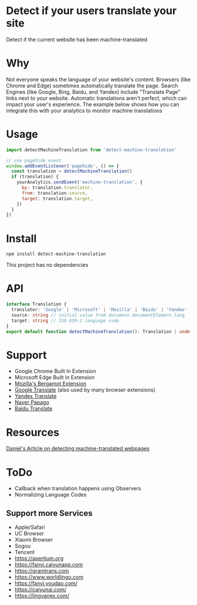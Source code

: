 # Detect if your users translate your site

Detect if the current website has been machine-translated

# Why

Not everyone speaks the language of your website's content. Browsers (like Chrome and Edge) sometimes automatically translate the page. Search Engines (like Google, Bing, Baidu, and Yandex) include "Translate Page" links next to your website. Automatic translations aren't perfect, which can impact your user's experience. The example below shows how you can integrate this with your analytics to monitor machine translations

# Usage

```js
import detectMachineTranslation from 'detect-machine-translation'

// use pagehide event
window.addEventListener('pagehide', () => {
  const translation = detectMachineTranslation()
  if (translation) {
    yourAnalytics.sendEvent('machine-translation', {
      by: translation.translator,
      from: translation.source,
      target: translation.target,
    })
  }
})
```

# Install

```
npm install detect-machine-translation
```

This project has no dependencies

# API

```ts
interface Translation {
  translator: 'Google' | 'Microsoft' | 'Mozilla' | 'Baidu' | 'Yandex' | 'Naver'
  source: string // initial value from document.documentElement.lang
  target: string // ISO 639-1 language code
}
export default function detectMachineTranslation(): Translation | undefined
```

# Support

- Google Chrome Built In Extension
- Microsoft Edge Built In Extension
- [Mozilla's Bergamot Extension](https://browser.mt)
- [Google Translate](https://translate.google.com/?op=websites) (also used by many browser extensions)
- [Yandex Translate](https://translate.yandex.com)
- [Naver Papago](https://papago.naver.net/website)
- [Baidu Translate](https://fanyi.baidu.com/transpage)

# Resources

[Daniel's Article on detecting machine-translated webpages](https://www.ctrl.blog/entry/detect-machine-translated-webpages.html)

# ToDo

- Callback when translation happens using Observers
- Normalizing Language Codes

## Support more Services

- Apple/Safari
- UC Browser
- Xiaomi Browser
- Sogou
- Tencent
- https://apertium.org
- https://fanyi.caiyunapp.com
- https://gramtrans.com
- https://www.worldlingo.com
- https://fanyi.youdao.com/
- https://caiyunai.com/
- https://lingvanex.com/
